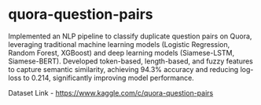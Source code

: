 # quora-question-pairs
Implemented an NLP pipeline to classify duplicate question pairs on Quora, leveraging traditional machine learning models (Logistic Regression, Random Forest, XGBoost) and deep learning models (Siamese-LSTM, Siamese-BERT).
Developed token-based, length-based, and fuzzy features to capture semantic similarity, achieving 94.3% accuracy and reducing log-loss to 0.214, significantly improving model performance.

Dataset Link - https://www.kaggle.com/c/quora-question-pairs
